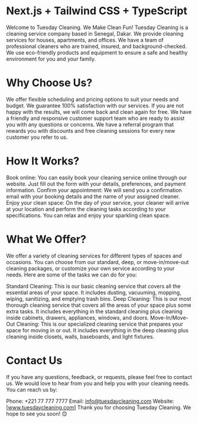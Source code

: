 # Next.js + Tailwind CSS + TypeScript

Welcome to Tuesday Cleaning. We Make Clean Fun!
Tuesday Cleaning is a cleaning service company based in Senegal, Dakar. We provide cleaning services for houses, apartments, and offices. We have a team of professional cleaners who are trained, insured, and background-checked. We use eco-friendly products and equipment to ensure a safe and healthy environment for you and your family.

# Why Choose Us?

We offer flexible scheduling and pricing options to suit your needs and budget.
We guarantee 100% satisfaction with our services. If you are not happy with the results, we will come back and clean again for free.
We have a friendly and responsive customer support team who are ready to assist you with any questions or concerns.
We have a referral program that rewards you with discounts and free cleaning sessions for every new customer you refer to us.

# How It Works?

Book online: You can easily book your cleaning service online through our website. Just fill out the form with your details, preferences, and payment information.
Confirm your appointment: We will send you a confirmation email with your booking details and the name of your assigned cleaner.
Enjoy your clean space: On the day of your service, your cleaner will arrive at your location and perform the cleaning tasks according to your specifications. You can relax and enjoy your sparkling clean space.

# What We Offer?

We offer a variety of cleaning services for different types of spaces and occasions. You can choose from our standard, deep, or move-in/move-out cleaning packages, or customize your own service according to your needs. Here are some of the tasks we can do for you:

Standard Cleaning: This is our basic cleaning service that covers all the essential areas of your space. It includes dusting, vacuuming, mopping, wiping, sanitizing, and emptying trash bins.
Deep Cleaning: This is our most thorough cleaning service that covers all the areas of your space plus some extra tasks. It includes everything in the standard cleaning plus cleaning inside cabinets, drawers, appliances, windows, and doors.
Move-In/Move-Out Cleaning: This is our specialized cleaning service that prepares your space for moving in or out. It includes everything in the deep cleaning plus cleaning inside closets, walls, baseboards, and light fixtures.

# Contact Us

If you have any questions, feedback, or requests, please feel free to contact us. We would love to hear from you and help you with your cleaning needs. You can reach us by:

Phone: +221 77 777 7777
Email: info@tuesdaycleaning.com
Website: [www.tuesdaycleaning.com]
Thank you for choosing Tuesday Cleaning. We hope to see you soon! 😊
